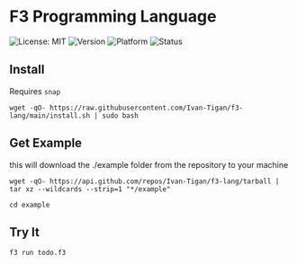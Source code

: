 # F3 Programming Language

![License: MIT](https://img.shields.io/badge/License-MIT-yellow.svg)
![Version](https://img.shields.io/badge/version-1.0.0-blue)
![Platform](https://img.shields.io/badge/platform-linux-lightgrey)
![Status](https://img.shields.io/badge/status-experimental-orange)

## Install

Requires `snap`

``` 
wget -qO- https://raw.githubusercontent.com/Ivan-Tigan/f3-lang/main/install.sh | sudo bash
```
## Get Example

this will download the ./example folder from the repository to your machine

```
wget -qO- https://api.github.com/repos/Ivan-Tigan/f3-lang/tarball | tar xz --wildcards --strip=1 "*/example"
```
```
cd example
```

## Try It

```
f3 run todo.f3
```

